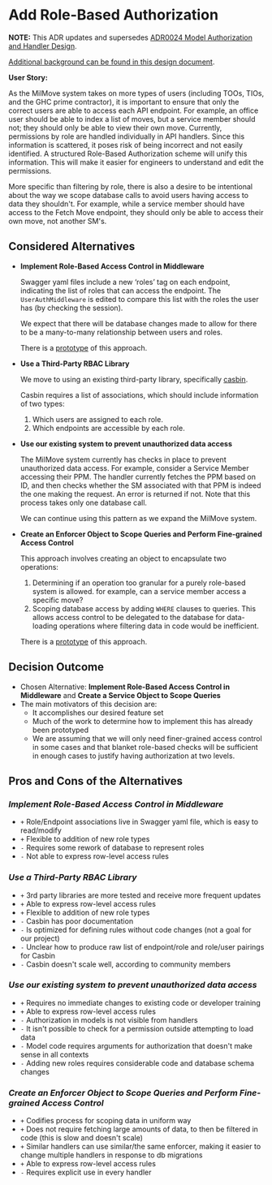 # Add Role-Based Authorization

**NOTE:** This ADR updates and supersedes [ADR0024 Model Authorization and Handler Design](./0024-model-authorization-and-handler-design.md).

[Additional background can be found in this design document](https://docs.google.com/document/d/1-CZx-hqDr7VtGtn0pr-UJ-ZH-fHiiBrn5Q_WX0CDGJY/edit).

**User Story:**

As the MilMove system takes on more types of users (including TOOs, TIOs, and
the GHC prime contractor), it is important to ensure that only the correct users
are able to access each API endpoint. For example, an office user should be able to
index a list of moves, but a service member should not; they should only be able
to view their own move. Currently, permissions by role are handled individually in API
handlers. Since this information is scattered, it poses risk of being incorrect and
not easily identified. A structured Role-Based Authorization scheme will unify
this information. This will make it easier for engineers to understand and edit the
permissions.

More specific than filtering by role, there is also a desire to be intentional about
the way we scope database calls to avoid users having access to data they shouldn't.
For example, while a service member should have access to the Fetch Move
endpoint, they should only be able to access their own move, not another SM's.

## Considered Alternatives

* **Implement Role-Based Access Control in Middleware**

  Swagger yaml files include a new ‘roles’ tag on each endpoint,
indicating the list of roles that can access the endpoint.
The `UserAuthMiddleware` is edited to compare this list with the roles the user has
(by checking the session).

  We expect that there will be database changes made to allow for there to be a many-to-many relationship between users and roles.

  There is a [prototype](https://github.com/transcom/mymove/pull/2824/files) of this approach.

* **Use a Third-Party RBAC Library**

  We move to using an existing third-party library, specifically
[casbin](https://github.com/casbin/casbin).

  Casbin requires a list of associations, which should include information of two types:

  1. Which users are assigned to each role.
  2. Which endpoints are accessible by each role.

* **Use our existing system to prevent unauthorized data access**

  The MilMove system currently has checks in place to prevent unauthorized data access.
For example, consider a Service Member accessing their PPM. The handler
currently fetches the PPM based on ID, and then checks whether the SM associated
with that PPM is indeed the one making the request. An error is returned if not.
Note that this process takes only one database call.

  We can continue using this pattern as we expand the MilMove system.

* **Create an Enforcer Object to Scope Queries and Perform Fine-grained Access Control**

  This approach involves creating an object to encapsulate two operations:
  1. Determining if an operation too granular for a purely role-based system is allowed. for example, can a service member access a specific move?
  2. Scoping database access by adding `WHERE` clauses to queries. This allows access control to be delegated to the database for data-loading operations where filtering data in code would be inefficient.

  There is a [prototype](https://github.com/transcom/mymove/pull/new/auth-spike) of this approach.

## Decision Outcome

* Chosen Alternative: **Implement Role-Based Access Control in Middleware**
and **Create a Service Object to Scope Queries**
* The main motivators of this decision are:
  * It accomplishes our desired feature set
  * Much of the work to determine how to implement this has already been prototyped
  * We are assuming that we will only need finer-grained access control in some cases and that blanket role-based checks will be sufficient in enough cases to justify having authorization at two levels.

## Pros and Cons of the Alternatives

### *Implement Role-Based Access Control in Middleware*

* `+` Role/Endpoint associations live in Swagger yaml file, which is easy to read/modify
* `+` Flexible to addition of new role types
* `-` Requires some rework of database to represent roles
* `-` Not able to express row-level access rules

### *Use a Third-Party RBAC Library*

* `+` 3rd party libraries are more tested and receive more frequent updates
* `+` Able to express row-level access rules
* `+` Flexible to addition of new role types
* `-` Casbin has poor documentation
* `-` Is optimized for defining rules without code changes (not a goal for our project)
* `-` Unclear how to produce raw list of endpoint/role and role/user pairings for Casbin
* `-` Casbin doesn't scale well, according to community members

### *Use our existing system to prevent unauthorized data access*

* `+` Requires no immediate changes to existing code or developer training
* `+` Able to express row-level access rules
* `-` Authorization in models is not visible from handlers
* `-` It isn't possible to check for a permission outside attempting to load data
* `-` Model code requires arguments for authorization that doesn't make sense in all contexts
* `-` Adding new roles requires considerable code and database schema changes

### *Create an Enforcer Object to Scope Queries and Perform Fine-grained Access Control*

* `+` Codifies process for scoping data in uniform way
* `+` Does not require fetching large amounts of data, to then be filtered
in code (this is slow and doesn't scale)
* `+` Similar handlers can use similar/the same enforcer, making it easier to
change multiple handlers in response to db migrations
* `+` Able to express row-level access rules
* `-` Requires explicit use in every handler
